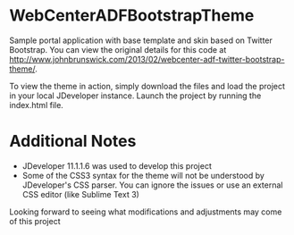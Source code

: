 WebCenterADFBootstrapTheme
==========================

Sample portal application with base template and skin based on Twitter Bootstrap.  You can view the original details for this code at http://www.johnbrunswick.com/2013/02/webcenter-adf-twitter-bootstrap-theme/.

To view the theme in action, simply download the files and load the project in your local JDeveloper instance.  Launch the project by running the index.html file.

Additional Notes
==========================

- JDeveloper 11.1.1.6 was used to develop this project
- Some of the CSS3 syntax for the theme will not be understood by JDeveloper's CSS parser.  You can ignore the issues or use an external CSS editor (like Sublime Text 3)

Looking forward to seeing what modifications and adjustments may come of this project
